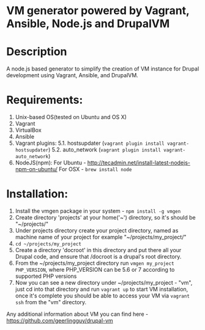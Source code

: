 VM generator powered by Vagrant, Ansible, Node.js and DrupalVM
==============================================================
# Description
A node.js based generator to simplify the creation of VM instance for Drupal development using Vagrant, Ansible, and DrupalVM.

# Requirements:
1. Unix-based OS(tested on Ubuntu and OS X)
2. Vagrant
3. VirtualBox
4. Ansible
5. Vagrant plugins:
5.1. hostsupdater (`vagrant plugin install vagrant-hostsupdater`)
5.2. auto_network (`vagrant plugin install vagrant-auto_network`)
6. NodeJS(npm):
  For Ubuntu - http://tecadmin.net/install-latest-nodejs-npm-on-ubuntu/
  For OSX - `brew install node`

# Installation:
1. Install the vmgen package in your system - `npm install -g vmgen`
2. Create directory 'projects' at your home('~') directory, so it's should be "~/projects/"
3. Under projects directory create your project directory, named as machine name of your project for example "~/projects/my_project/"
4. `cd ~/projects/my_project`
5. Create a directory 'docroot' in this directory and put there all your Drupal code, and ensure that /docroot is a drupal's root directory.
6. From the ~/projects/my_project directory run `vmgen my_project PHP_VERSION`, where PHP_VERSION can be 5.6 or 7 according to supported PHP versions
7. Now you can see a new directory under ~/projects/my_project - "vm", just cd into that directory and run `vagrant up` to start VM installation, once it's complete you should be able to access your VM via `vagrant ssh` from the "vm" directory.

Any additional information about VM you can find here - https://github.com/geerlingguy/drupal-vm
